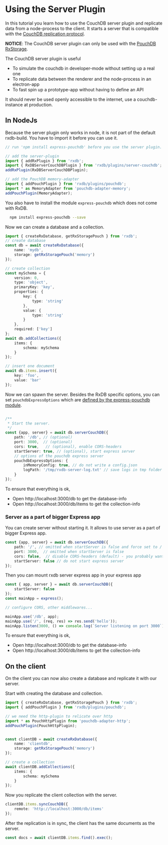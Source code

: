 # Using the Server Plugin

In this tutorial you learn how to use the CouchDB server plugin and replicate data from a node-process to the client.
It starts a server that is compatible with the [CouchDB replication protocol](https://docs.couchdb.org/en/3.2.0/replication/protocol.html).

**NOTICE**: The CouchDB server plugin can only be used with the [PouchDB RxStorage](../rx-storage-pouchdb.md).

The CouchDB server plugin is useful

- To simulate the couchdb in developer-mode without setting up a real one
- To replicate data between the renderer and the node-process in an electron-app
- To fast spin up a prototype-app without having to define an API

It should never be used openly accessible to the internet, use a couchdb-instance at production.

## In NodeJs

Because the server plugin only works in node, it is not part of the default rxdb-build. You have to import it before you can use it.

```typescript
// run 'npm install express-pouchdb' before you use the server plugin.

// add the server-plugin
import { addRxPlugin } from 'rxdb';
import { RxDBServerCouchDBPlugin } from 'rxdb/plugins/server-couchdb';
addRxPlugin(RxDBServerCouchDBPlugin);

// add the PouchDB memory-adapter
import { addPouchPlugin } from 'rxdb/plugins/pouchdb';
import * as MemoryAdapter from 'pouchdb-adapter-memory';
addPouchPlugin(MemoryAdapter);
```

You also have to install the module `express-pouchdb` which does not come with RxDB.

```bash
  npm install express-pouchdb --save
```


Now we can create a database and a collection.

```typescript
import { createRxDatabase, getRxStoragePouch } from 'rxdb';
// create database
const db = await createRxDatabase({
    name: 'mydb',
    storage: getRxStoragePouch('memory')
});

// create collection
const mySchema = {
    version: 0,
    type: 'object',
    primaryKey: 'key',
    properties: {
        key: {
            type: 'string'
        },
        value: {
            type: 'string'
        }
    },
    required: ['key']
};
await db.addCollections({
    items: {
        schema: mySchema
    }
});

// insert one document
await db.items.insert({
    key: 'foo',
    value: 'bar'
});
```

Now we can spawn the server. Besides the RxDB specific options, you can set `pouchdbExpressOptions` which are [defined by the express-pouchdb module](https://github.com/pouchdb/pouchdb-server#api).

```typescript

/**
 * Start the server.
 */
const {app, server} = await db.serverCouchDB({
    path: '/db', // (optional)
    port: 3000,  // (optional)
    cors: true,   // (optional), enable CORS-headers
    startServer: true, // (optional), start express server
    // options of the pouchdb express server
    pouchdbExpressOptions: {
        inMemoryConfig: true, // do not write a config.json
        logPath: '/tmp/rxdb-server-log.txt' // save logs in tmp folder
    }
});

```

To ensure that everything is ok,

- Open http://localhost:3000/db to get the database-info
- Open http://localhost:3000/db/items to get the collection-info

### Server as a part of bigger Express app
You can create server without starting it. It allows to use server as a part of bigger Express app.

```typescript
const {app, server} = await db.serverCouchDB({
    path: '/', // omitted when startServer is false and force set to /
    port: 3000,  // omitted when startServer is false
    cors: false,  // disable CORS-headers (default) - you probably want to configure CORS in your main app
    startServer: false // do not start express server
});
```

Then you can mount rxdb server express app in your express app

```typescript
const { app, server } = await db.serverCouchDB({
    startServer: false
});
const mainApp = express();

// configure CORS, other middlewares...

mainApp.use('/db', app);
mainApp.use('/', (req, res) => res.send('hello'));
mainApp.listen(3000, () => console.log(`Server listening on port 3000`));
```

To ensure that everything is ok,

- Open http://localhost:3000/db to get the database-info
- Open http://localhost:3000/db/items to get the collection-info

## On the client

On the client you can now also create a database and replicate it with our server.

Start with creating the database and collection.
```typescript
import { createRxDatabase, getRxStoragePouch } from 'rxdb';
import { addPouchPlugin } from 'rxdb/plugins/pouchdb';

// we need the http-plugin to relicate over http
import * as PouchHttpPlugin from 'pouchdb-adapter-http';
addPouchPlugin(PouchHttpPlugin);


const clientDB = await createRxDatabase({
    name: 'clientdb',
    storage: getRxStoragePouch('memory')
});

// create a collection
await clientDB.addCollections({
    items: {
        schema: mySchema
    }
});
```

Now you replicate the client collection with the server.

```typescript
clientDB.items.syncCouchDB({
    remote: 'http://localhost:3000/db/items'
});
```

After the replication is in sync, the client has the same documents as the server.

```typescript
const docs = await clientDB.items.find().exec();
```


